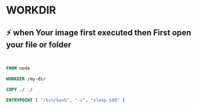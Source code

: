 # WORKDIR


##  ⚡️ when Your image first executed then First open your file or folder




```dockerfile


FROM node

WORKDIR /my-dir

COPY ./ ./

ENTRYPOINT [ "/bin/bash", "-c", "sleep 500" ]


```
